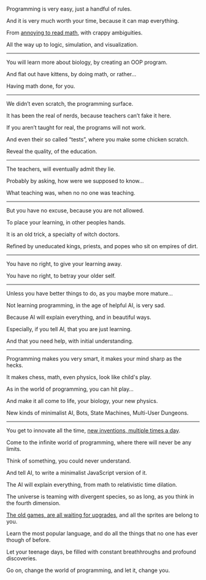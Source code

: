 Programming is very easy,
just a handful of rules.

And it is very much worth your time,
because it can map everything.

From [annoying to read math][1],
with crappy ambiguities.

All the way up to logic,
simulation, and visualization.

---

You will learn more about biology,
by creating an OOP program.

And flat out have kittens,
by doing math, or rather…

Having math done,
for you.

---

We didn’t even scratch,
the programming surface.

It has been the real of nerds,
because teachers can’t fake it here.

If you aren’t taught for real,
the programs will not work.

And even their so called “tests”,
where you make some chicken scratch.

Reveal the quality,
of the education.

---

The teachers,
will eventually admit they lie.

Probably by asking,
how were we supposed to know…

What teaching was,
when no no one was teaching.

---

But you have no excuse,
because you are not allowed.

To place your learning,
in other peoples hands.

It is an old trick,
a specialty of witch doctors.

Refined by uneducated kings, priests,
and popes who sit on empires of dirt.

---

You have no right,
to give your learning away.

You have no right,
to betray your older self.

---

Unless you have better things to do,
as you maybe more mature...

Not learning programming,
in the age of helpful AI, is very sad.

Because AI will explain everything,
and in beautiful ways.

Especially, if you tell AI,
that you are just learning.

And that you need help,
with initial understanding.

---

Programming makes you very smart,
it makes your mind sharp as the hecks.

It makes chess, math, even physics,
look like child's play.

As in the world of programming,
you can hit play…

And make it all come to life,
your biology, your new physics.

New kinds of minimalist AI, Bots,
State Machines, Multi-User Dungeons.

---

You get to innovate all the time,
[new inventions, multiple times a day][2].

Come to the infinite world of programming,
where there will never be any limits.

Think of something,
you could never understand.

And tell AI,
to write a minimalist JavaScript version of it.

The AI will explain everything,
from math to relativistic time dilation.

The universe is teaming with divergent species,
so as long, as you think in the fourth dimension.

[The old games, are all waiting for upgrades][3],
and all the sprites are belong to you.

Learn the most popular language,
and do all the things that no one has ever though of before.

Let your teenage days,
be filled with constant breathhroughs and profound discoveries.

Go on, change the world of programming,
and let it, change you.

[1]: https://github.com/Experience-Monks/math-as-code
[2]: https://github.com/catpea/odious/blob/70d2dd81e3deecafc644a2cc665dc15e31b3c875/src/modules/settings/Elements.js#L16
[3]: https://www.youtube.com/watch?v=PHWEhAE3cZo
